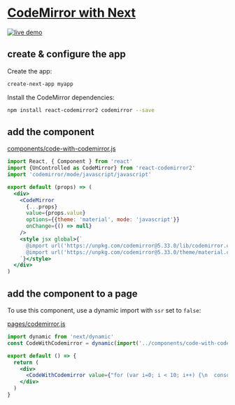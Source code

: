 # [CodeMirror with Next](https://github.com/resources/snippets/blob/master/codemirror-with-next)

[![live demo](https://img.shields.io/badge/live-demo.svg?style=plastic)](https://resourcessnippets-next-wwvobxipbj.now.sh/codemirror)

## create & configure the app

Create the app:

``` bash
create-next-app myapp
```

Install the CodeMirror dependencies:

``` bash
npm install react-codemirror2 codemirror --save
```

## add the component

[components/code-with-codemirror.js](https://github.com/resources/snippets/blob/master/apps/next/components/code-with-codemirror.js)

``` jsx
import React, { Component } from 'react'
import {UnControlled as CodeMirror} from 'react-codemirror2'
import 'codemirror/mode/javascript/javascript'

export default (props) => (
  <div>
    <CodeMirror
      {...props}
      value={props.value}
      options={{theme: 'material', mode: 'javascript'}}
      onChange={() => null}
    />
    <style jsx global>{`
      @import url('https://unpkg.com/codemirror@5.33.0/lib/codemirror.css');
      @import url('https://unpkg.com/codemirror@5.33.0/theme/material.css');
    `}</style>
  </div>
)
```

## add the component to a page

To use this component, use a dynamic import with `ssr` set to `false`:

[pages/codemirror.js](https://github.com/resources/snippets/blob/master/apps/next/pages/codemirror.js)

``` jsx
import dynamic from 'next/dynamic'
const CodeWithCodemirror = dynamic(import('../components/code-with-codemirror'), {ssr: false})

export default () => {
  return (
    <div>
      <CodeWithCodemirror value={"for (var i=0; i < 10; i++) {\n  console.log(i)\n}"} />
    </div>
  )
}
```
